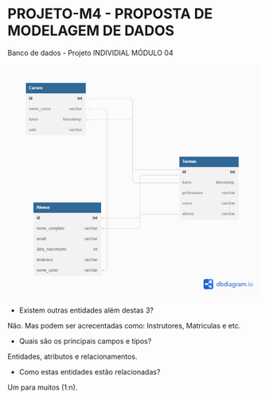 # PROJETO-M4 - PROPOSTA DE MODELAGEM DE DADOS
Banco de dados - Projeto INDIVIDIAL MÓDULO 04

<p align="center">
<img width="650" height="470" src="src/assets/Untitled.png">
</p>


- Existem outras entidades além destas 3?
<p>Não. Mas podem ser acrecentadas como: Instrutores, Matriculas e etc.</p>

- Quais são os principais campos e tipos?
<p> Entidades, atributos e relacionamentos. </p>

- Como estas entidades estão relacionadas?
<p>Um para muitos (1:n).</p>
<br
